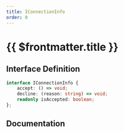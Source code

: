 ```yaml
---
title: IConnectionInfo
order: 0
---
```


# {{ $frontmatter.title }}

## Interface Definition

```ts
interface IConnectionInfo {
    accept: () => void;
    decline: (reason: string) => void;
    readonly isAccepted: boolean;
};
```

## Documentation

<!--@include: ./parts/iConnectionInfo.md-->
